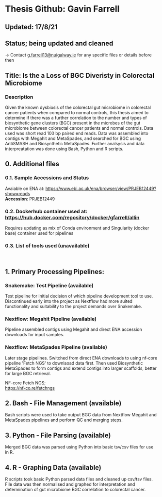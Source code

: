 # Thesis Github: Gavin Farrell
## Updated: 17/8/21 
## Status; being updated and cleaned 
-> Contact g.farrell13@nuigalway.ie for any specific files or details before then


## Title: Is the a Loss of BGC Diveristy in Colorectal Microbiome
### Description
Given the known dysbiosis of the colorectal gut microbiome in colorectal cancer patients when compared to normal controls, this thesis aimed to determine if there was a further correlation to the number and types of biosynthetic gene clusters (BGC) present in the microbes of the gut microbiome between colorectal cancer patients and normal controls. Data used was short read 100 bp paired end reads. Data was assembled into contigs with Megahit and MetaSpades, and searched for BGC using AntiSMASH and Biosynthetic MetaSpades. Further analsysis and data interpreatation was done using Bash, Python and R scripts.


## 0. Additional files
### 0.1. Sample Accessions and Status
Avaiable on ENA at: https://www.ebi.ac.uk/ena/browser/view/PRJEB12449?show=reads <br />
****Accession****: PRJEB12449
<br />

### 0.2. Dockerhub container used at: https://hub.docker.com/repository/docker/gfarrell/allin
Requires updating as mix of Conda environment and Singularity (docker base) container used for pipelines
<br />

### 0.3. List of tools used (unavailable)
<br />

## 1. Primary Processing Pipelines:
### Snakemake: Test Pipeline (available)
Test pipeline for initial decision of which pipeline development tool to use. Discontinued early into the project as Nextflow had more suited functionality and suitability to the project demands over Snakemake.
<br />

### Nextflow: Megahit Pipeline (available)
Pipeline assembled contigs using Megahit and direct ENA accession downloads for input samples.
### Nextflow: MetaSpades Pipeline (available)
Later stage pipelines. Switched from direct ENA downloads to using nf-core pipeline 'Fetch NGS' to downlaoad data first. Then used Biosynthetic MetaSpades to form contigs and extend contigs into larger scaffolds, better for large BGC retrieval.

NF-core Fetch NGS;<br />
https://nf-co.re/fetchngs
<br />

## 2. Bash - File Management (available)
Bash scripts were used to take output BGC data from Nextflow Megahit and MetaSpades pipelines and perform QC and merging steps.
<br />

## 3. Python - File Parsing (available)
Merged BGC data was parsed using Python into basic tsv/csv files for use in R.
<br />

## 4. R - Graphing Data (available)
R scripts took basic Python parsed data files and cleaned up csv/tsv files. File data was then normalised and graphed for interpretation and determination of gut microbiome BGC correlation to colorectal cancer.






